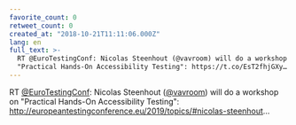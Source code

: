 ```yaml
---
favorite_count: 0
retweet_count: 0
created_at: "2018-10-21T11:11:06.000Z"
lang: en
full_text: >-
  RT @EuroTestingConf: Nicolas Steenhout (@vavroom) will do a workshop on
  "Practical Hands-On Accessibility Testing": https://t.co/EsT2fhjGXy…
---
```


RT [@EuroTestingConf](https://twitter.com/EuroTestingConf): Nicolas Steenhout
([@vavroom](https://twitter.com/vavroom)) will do a workshop on "Practical
Hands-On Accessibility Testing":
<http://europeantestingconference.eu/2019/topics/#nicolas-steenhout>…
